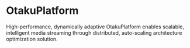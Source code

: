# OtakuPlatform
High-performance, dynamically adaptive OtakuPlatform enables scalable, intelligent media streaming through distributed, auto-scaling architecture optimization solution.
